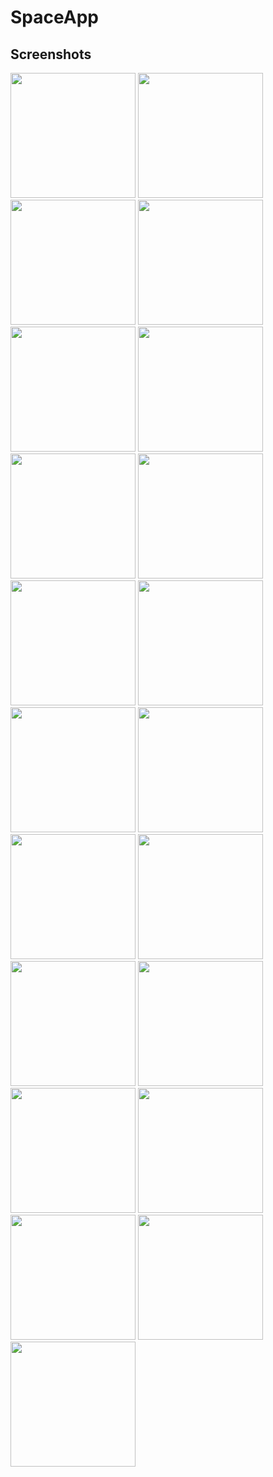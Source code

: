 # SpaceApp

## Screenshots

<img src="https://github.com/OyaOzcan/spaceApp/assets/141520129/7595e492-b5ff-4337-bc4d-347aee33a8a7" width="200"/>

<img src="https://github.com/OyaOzcan/spaceApp/assets/141520129/16f698b0-3a78-4f7f-b3b1-d07862041df8" width="200"/>

<img src="https://github.com/OyaOzcan/spaceApp/assets/141520129/b9f06692-8d9a-4d00-93ae-5fa49a421f72" width="200"/>

<img src="https://github.com/OyaOzcan/spaceApp/assets/141520129/99c7c479-2374-4e29-b630-bde1105c8fdb" width="200"/>

<img src="https://github.com/OyaOzcan/spaceApp/assets/141520129/06a7a5c1-0b5a-4e39-aec1-554ce4b5a542" width="200"/>

<img src="https://github.com/OyaOzcan/spaceApp/assets/141520129/b637ac5d-ed85-4c3a-affe-ff52d0cc1bc0" width="200"/>

<img src="https://github.com/OyaOzcan/spaceApp/assets/141520129/5e2fe42f-8ca4-4ec9-be8e-5cfd2da2cb94" width="200"/>

<img src="https://github.com/OyaOzcan/spaceApp/assets/141520129/be1b6c15-f3bf-4e25-ada6-f4ef94fe2b37" width="200"/>

<img src="https://github.com/OyaOzcan/spaceApp/assets/141520129/5ba0fe4a-b811-4f76-9414-67da4413fab7" width="200"/>

<img src="https://github.com/OyaOzcan/spaceApp/assets/141520129/373e7186-934b-44c1-95ae-6ee40fa9fbc5" width="200"/>

<img src="https://github.com/OyaOzcan/spaceApp/assets/141520129/07738b45-f11a-4997-ad66-294be0f74941" width="200"/>

<img src="https://github.com/OyaOzcan/spaceApp/assets/141520129/4deeb5f9-5fe2-4511-9c6e-a477dc7e1ec8" width="200"/>

<img src="https://github.com/OyaOzcan/spaceApp/assets/141520129/b90d3228-f5a8-49b9-b5ac-e91d0ef6c571" width="200"/>

<img src="https://github.com/OyaOzcan/spaceApp/assets/141520129/0fd3851b-9783-400b-b707-34a33585135f" width="200"/>

<img src="https://github.com/OyaOzcan/spaceApp/assets/141520129/a869025a-458f-4e3d-b43f-be2266930744" width="200"/>

<img src="https://github.com/OyaOzcan/spaceApp/assets/141520129/7585feda-78dc-49f8-8db7-f4c91d670e5c" width="200"/>

<img src="https://github.com/OyaOzcan/spaceApp/assets/141520129/a81b41e4-0da5-48df-88f1-b1bace5bae21" width="200"/>

<img src="https://github.com/OyaOzcan/spaceApp/assets/141520129/bbf89b2d-dae0-441a-a928-9951b80728ab" width="200"/>

<img src="https://github.com/OyaOzcan/spaceApp/assets/141520129/0e28c339-b1c3-4276-b59d-cd83e5799b28" width="200"/>

<img src="https://github.com/OyaOzcan/spaceApp/assets/141520129/35e64759-6ba3-44aa-83e1-bd5ab0a39f2e" width="200"/>

<img src="https://github.com/OyaOzcan/spaceApp/assets/141520129/bf7c9eae-a5ed-4871-b2ff-4b37d3c187f1" width="200"/>
